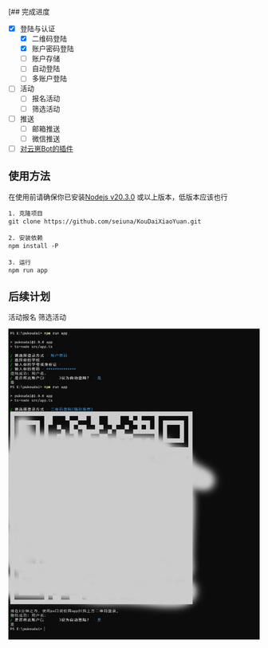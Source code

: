 [## 完成进度

- [x] 登陆与认证
  - [x] 二维码登陆
  - [x] 账户密码登陆
  - [ ] 账户存储
  - [ ] 自动登陆
  - [ ] 多账户登陆
- [ ] 活动
  - [ ] 报名活动
  - [ ] 筛选活动
- [ ] 推送
  - [ ] 邮箱推送
  - [ ] 微信推送
- [ ] [对云崽Bot的插件](https://github.com/yoimiya-kokomi/Miao-Yunzai)

## 使用方法

在使用前请确保你已安装[Nodejs v20.3.0](https://nodejs.org/en) 或以上版本，低版本应该也行

```shell
1. 克隆项目
git clone https://github.com/seiuna/KouDaiXiaoYuan.git

2. 安装依赖
npm install -P

3. 运行
npm run app
```

## 后续计划

活动报名 筛选活动

![img/c.png](img/c.png)
